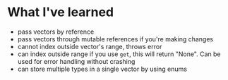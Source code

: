 # What I've learned

- pass vectors by reference
- pass vectors through mutable references if you're making changes
- cannot index outside vector's range, throws error
- can index outside range if you use `get`, this will return "None". Can be used for error handling without crashing
- can store multiple types in a single vector by using enums